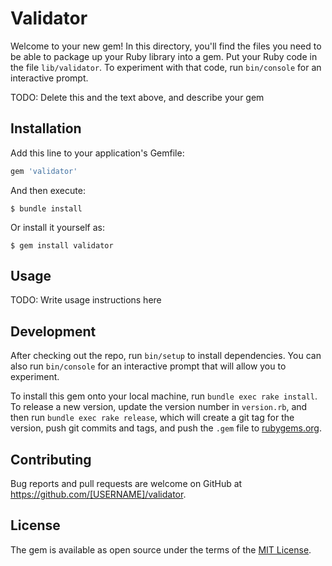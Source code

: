 # Validator

Welcome to your new gem! In this directory, you'll find the files you need to be able to package up your Ruby library into a gem. Put your Ruby code in the file `lib/validator`. To experiment with that code, run `bin/console` for an interactive prompt.

TODO: Delete this and the text above, and describe your gem

## Installation

Add this line to your application's Gemfile:

```ruby
gem 'validator'
```

And then execute:

    $ bundle install

Or install it yourself as:

    $ gem install validator

## Usage

TODO: Write usage instructions here

## Development

After checking out the repo, run `bin/setup` to install dependencies. You can also run `bin/console` for an interactive prompt that will allow you to experiment.

To install this gem onto your local machine, run `bundle exec rake install`. To release a new version, update the version number in `version.rb`, and then run `bundle exec rake release`, which will create a git tag for the version, push git commits and tags, and push the `.gem` file to [rubygems.org](https://rubygems.org).

## Contributing

Bug reports and pull requests are welcome on GitHub at https://github.com/[USERNAME]/validator.


## License

The gem is available as open source under the terms of the [MIT License](https://opensource.org/licenses/MIT).
